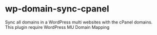 # wp-domain-sync-cpanel
Sync all domains in a WordPress multi websites with the cPanel domains. This plugin require WordPress MU Domain Mapping
